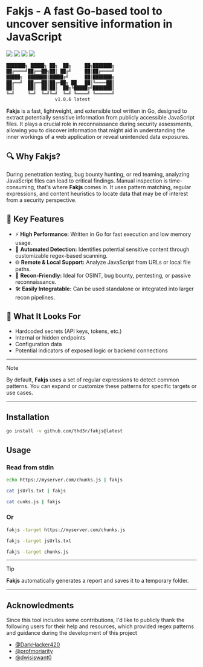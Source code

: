 <h1 align="left">
  Fakjs - A fast Go-based tool to uncover sensitive information in JavaScript
</h1>

<p align="left">
  <a href="https://opensource.org/licenses/MIT"><img src="https://img.shields.io/badge/license-MIT-_red.svg"></a>
  <a href="https://github.com/thd3r/fakjs/releases"><img src="https://img.shields.io/github/release/thd3r/fakjs.svg"></a>
  <a href="https://x.com/thd3r"><img src="https://img.shields.io/twitter/follow/thd3r.svg?logo=twitter"></a>
  <a href="https://github.com/thd3r/fakjs/issues"><img src="https://img.shields.io/badge/contributions-welcome-brightgreen.svg?style=flat"></a>

</p>

```sh
███████╗ █████╗ ██╗  ██╗     ██╗███████╗
██╔════╝██╔══██╗██║ ██╔╝     ██║██╔════╝
█████╗  ███████║█████╔╝      ██║███████╗
██╔══╝  ██╔══██║██╔═██╗ ██   ██║╚════██║
██║     ██║  ██║██║  ██╗╚█████╔╝███████║
╚═╝     ╚═╝  ╚═╝╚═╝  ╚═╝ ╚════╝ ╚══════╝
                  v1.0.6 latest																		
```

**Fakjs** is a fast, lightweight, and extensible tool written in Go, designed to extract potentially sensitive information from publicly accessible JavaScript files. It plays a crucial role in reconnaissance during security assessments, allowing you to discover information that might aid in understanding the inner workings of a web application or reveal unintended data exposures.

## 🔍 Why Fakjs?

During penetration testing, bug bounty hunting, or red teaming, analyzing JavaScript files can lead to critical findings. Manual inspection is time-consuming, that's where **Fakjs** comes in. It uses pattern matching, regular expressions, and content heuristics to locate data that may be of interest from a security perspective.

## 🚀 Key Features

- ⚡ **High Performance:** Written in Go for fast execution and low memory usage.
- 🔎 **Automated Detection:** Identifies potential sensitive content through customizable regex-based scanning.
- 🌐 **Remote & Local Support:** Analyze JavaScript from URLs or local file paths.
- 🧠 **Recon-Friendly:** Ideal for OSINT, bug bounty, pentesting, or passive reconnaissance.
- 🛠️ **Easily Integratable:** Can be used standalone or integrated into larger recon pipelines.

## 🧪 What It Looks For

- Hardcoded secrets (API keys, tokens, etc.)
- Internal or hidden endpoints
- Configuration data
- Potential indicators of exposed logic or backend connections

---
> [!NOTE]
> By default, **Fakjs** uses a set of regular expressions to detect common patterns. You can expand or customize these patterns for specific targets or use cases.
---

## Installation

```sh
go install -v github.com/thd3r/fakjs@latest
```

## Usage

### Read from stdin

```sh
echo https://myserver.com/chunks.js | fakjs
```

```sh
cat jsUrls.txt | fakjs
```

```sh
cat cunks.js | fakjs
```

### Or

```sh
fakjs -target https://myserver.com/chunks.js
```

```sh
fakjs -target jsUrls.txt
```

```sh
fakjs -target chunks.js
```

---
> [!TIP]
> **Fakjs** automatically generates a report and saves it to a temporary folder.
---

## Acknowledments

Since this tool includes some contributions, I'd like to publicly thank the following users for their help and resources, which provided regex patterns and guidance during the development of this project

- [@DarkHacker420](https://github.com/DarkHacker420)
- [@profmoriarity](https://github.com/profmoriarity)
- [@dwisiswant0](https://github.com/dwisiswant0)

